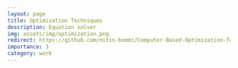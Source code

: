 ```yaml
---
layout: page
title: Optimization Techniques
description: Equation solver
img: assets/img/optimization.png
redirect: https://github.com/nitin-bommi/Computer-Based-Optimization-Techniques
importance: 3
category: work
---
```


